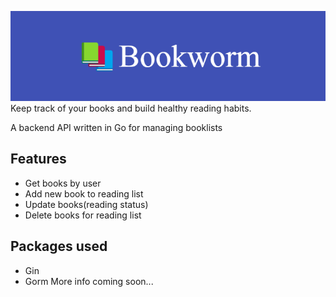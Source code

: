 ![Bookworm](bookworm.png)
Keep track of your books and build healthy reading habits.

A backend API written in Go for managing booklists

## Features

- Get books by user
- Add new book to reading list
- Update books(reading status)
- Delete books for reading list

## Packages used
 - Gin
 - Gorm
More info coming soon...
